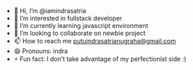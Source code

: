 - 👋 Hi, I’m @iamindrasatria
- 👀 I’m interested in fullstack developer
- 🌱 I’m currently learning javascript environment
- 💞️ I’m looking to collaborate on newbie project
- 📫 How to reach me putuindrasatrianugraha@gmail.com
- 😄 Pronouns: indra
- ⚡ Fun fact: I don't take advantage of my perfectionist side :)

<!---
iamindrasatria/iamindrasatria is a ✨ special ✨ repository because its `README.md` (this file) appears on your GitHub profile.
You can click the Preview link to take a look at your changes.
--->
